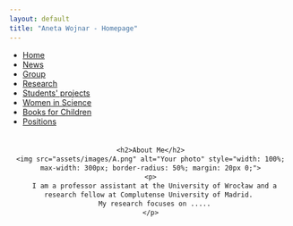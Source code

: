 ```yaml
---
layout: default
title: "Aneta Wojnar - Homepage"
---
```


<nav>
  <ul>
    <li><a href="{{ site.baseurl }}/">Home</a></li>
    <li><a href="{{ site.baseurl }}/news/">News</a></li>
    <li><a href="{{ site.baseurl }}/group/">Group</a></li>
    <li><a href="{{ site.baseurl }}/research/">Research</a></li>
     <li><a href="{{ site.baseurl }}/students/">Students' projects</a></li>
    <li><a href="{{ site.baseurl }}/women-in-science/">Women in Science</a></li>
    <li><a href="{{ site.baseurl }}/books-for-children/">Books for Children</a></li>
    <li><a href="{{ site.baseurl }}/positions/">Positions</a></li>
  </ul>
</nav>



<div style="display: flex; justify-content: center; margin-top: 20px;">
  <!-- Left Column: Your photo and brief introduction -->
  <div style="text-align: center; max-width: 600px;">

    <h2>About Me</h2>
    <img src="assets/images/A.png" alt="Your photo" style="width: 100%; max-width: 300px; border-radius: 50%; margin: 20px 0;">
    <p>
      I am a professor assistant at the University of Wrocław and a research fellow at Complutense University of Madrid. 
      My research focuses on .....
    </p>

  </div>
</div>
